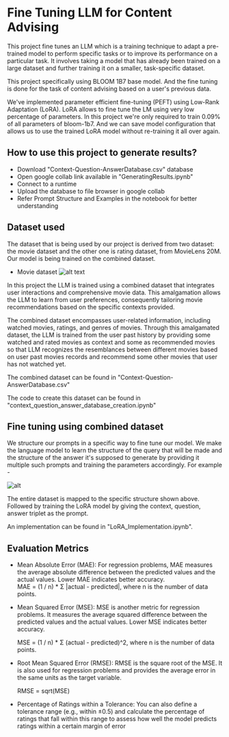 # Fine Tuning LLM for Content Advising

This project fine tunes an LLM which is a training technique to adapt a pre-trained model to perform specific tasks or to improve its performance on a particular task. It involves taking a model that has already been trained on a large dataset and further training it on a smaller, task-specific dataset.

This project specifically using BLOOM 1B7 base model. And the fine tuning is done for the task of content advising based on a user's previous data.

We've implemented parameter efficient fine-tuning (PEFT) using Low-Rank Adaptation (LoRA). LoRA allows to fine tune the LM using very low percentage of parameters. In this project we're only required to train 0.09% of all parameters of bloom-1b7. And we can save model configuration that allows us to use the trained LoRA model without re-training it all over again.

## How to use this project to generate results?

 - Download "Context-Question-AnswerDatabase.csv" database
 - Open google collab link available in "GeneratingResults.ipynb"
 - Connect to a runtime
 - Upload the database to file browser in google collab
 - Refer Prompt Structure and Examples in the notebook for better understanding


## Dataset used

The dataset that is being used by our project is derived from two dataset: the movie dataset and the other one is rating dataset, from MovieLens 20M. Our model is being trained on the combined dataset.

 - Movie dataset
![alt text](https://i.ibb.co/47MHkjh/image.png)


In this project the LLM is trained using a combined dataset that integrates user interactions and comprehensive movie data. This amalgamation allows the LLM to learn from user preferences, consequently tailoring movie recommendations based on the specific contexts provided.

The combined dataset encompasses user-related information, including watched movies, ratings, and genres of movies. Through this amalgamated dataset, the LLM is trained from the user past history by providing some watched and rated movies as context and some as recommended movies so that LLM recognizes the resemblances between different movies based on user past movies records and recommend some other movies that user has not watched yet.

The combined dataset can be found in "Context-Question-AnswerDatabase.csv"

The code to create this dataset can be found in "context_question_answer_database_creation.ipynb"
## Fine tuning using combined dataset

We structure our prompts in a specific way to fine tune our model. We make the language model to learn the structure of the query that will be made and the structure of the answer it's supposed to generate by providing it multiple such prompts and training the parameters accordingly. For example - 

![alt](https://i.ibb.co/2K1zyrZ/image.png)

The entire dataset is mapped to the specific structure shown above. Followed by training the LoRA model by giving the context, question, answer triplet as the prompt.

An implementation can be found in "LoRA_Implementation.ipynb".
## Evaluation Metrics

 - Mean Absolute Error (MAE): For regression problems, MAE measures the average absolute difference between the predicted values and the actual values. Lower MAE indicates better accuracy.    
    MAE = (1 / n) * Σ |actual - predicted|, where n is the number  of data points.

 - Mean Squared Error (MSE): MSE is another metric for regression problems. It measures the average squared difference between the predicted values and the actual values. Lower MSE indicates better accuracy.
    
    MSE = (1 / n) * Σ (actual - predicted)^2, 
    where n is the number of data points.

 - Root Mean Squared Error (RMSE): RMSE is the square root of the MSE. It is also used for regression problems and provides the average error in the same units as the target variable.
    
    RMSE = sqrt(MSE)

 - Percentage of Ratings within a Tolerance: You can also define a tolerance range (e.g., within ±0.5) and calculate the percentage of ratings that fall within this range to assess how well the model predicts ratings within a certain margin of error
